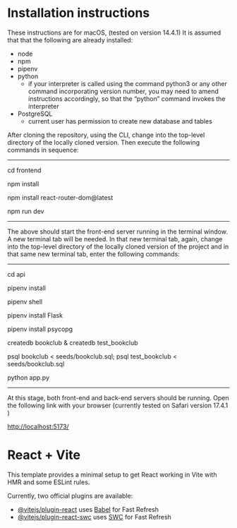 # Installation instructions

These instructions are for macOS, (tested on version 14.4.1)
It is assumed that that the following are already installed:

- node
- npm
- pipenv
- python
  - if your interpreter is called using the command python3 or any other command incorporating version number, you may need to amend instructions accordingly, so that the “python” command invokes the interpreter
- PostgreSQL
  - current user has permission to create new database and tables

After cloning the repository, using the CLI, change into the top-level directory of the locally cloned version. Then execute the following commands in sequence:

---

cd frontend

npm install

npm install react-router-dom@latest

npm run dev

---

The above should start the front-end server running in the terminal window. A new terminal tab will be needed. In that new terminal tab, again, change into the top-level directory of the locally cloned version of the project and in that same new terminal tab, enter the following commands:

---

cd api

pipenv install

pipenv shell

pipenv install Flask

pipenv install psycopg

createdb bookclub & createdb test_bookclub

psql bookclub < seeds/bookclub.sql; psql test_bookclub < seeds/bookclub.sql

python app.py

---

At this stage, both front-end and back-end servers should be running. Open the following link with your browser (currently tested on Safari version 17.4.1 )

[http://localhost:5173/](http://localhost:5173/)

# React + Vite


This template provides a minimal setup to get React working in Vite with HMR and some ESLint rules.

Currently, two official plugins are available:

- [@vitejs/plugin-react](https://github.com/vitejs/vite-plugin-react/blob/main/packages/plugin-react/README.md) uses [Babel](https://babeljs.io/) for Fast Refresh
- [@vitejs/plugin-react-swc](https://github.com/vitejs/vite-plugin-react-swc) uses [SWC](https://swc.rs/) for Fast Refresh


[def]: http://localhost:5173/
